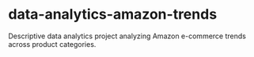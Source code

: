 # data-analytics-amazon-trends
Descriptive data analytics project analyzing Amazon e-commerce trends across product categories.
